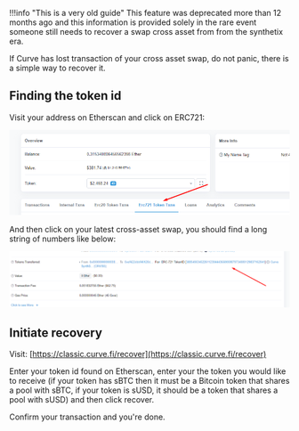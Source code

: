 !!!info "This is a very old guide"
    This feature was deprecated more than 12 months ago and this information is provided solely in the rare event someone still needs to recover a swap cross asset from from the synthetix era.

If Curve has lost transaction of your cross asset swap, do not panic, there is a simple way to recover it.

## **Finding the token id**

Visit your address on Etherscan and click on ERC721:

![Etherscan ERC721](./../images/etherscan-erc721.webp)

And then click on your latest cross-asset swap, you should find a long string of numbers like below:

![Etherscan ERC721 ID](./../images/etherscan-erc721-id.webp)

## **Initiate recovery**

Visit: [https://classic.curve.fi/recover](https://classic.curve.fi/recover)​

Enter your token id found on Etherscan, enter your the token you would like to receive (if your token has sBTC then it must be a Bitcoin token that shares a pool with sBTC, if your token is sUSD, it should be a token that shares a pool with sUSD) and then click recover.

Confirm your transaction and you're done.

